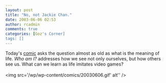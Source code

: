 ```yaml
---
layout: post
title: "No, not Jackie Chan."
date: 2003-06-06 02:53
author: rcadmin
comments: true
categories: [Goz's Corner]
tags: []
---
```

Today's <A HREF='http://bitsmack.com/modules.php?op=modload&name=Comics&file=index&action=comic&id=293'>comic</a> asks the question almost as old as what is the meaning of life. <I>Who am I?</i> addresses how we see not only ourselves, but how others see us. What can we learn as life imitates video games?<Br><br><!--more--><img src='/wp/wp-content/comics/20030606.gif' alt'' />
